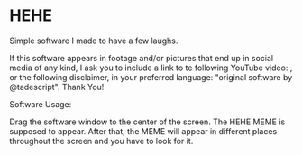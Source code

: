 # HEHE
Simple software I made to have a few laughs.

If this software appears in footage and/or pictures that end up in social media of any kind, I ask you to include a link to te following YouTube video: ,
or the following disclaimer, in your preferred language: "original software by @tadescript".
Thank You!

Software Usage:

Drag the software window to the center of the screen. The HEHE MEME is supposed to appear. After that, the MEME will appear in different places throughout the screen and you have to look for it.
